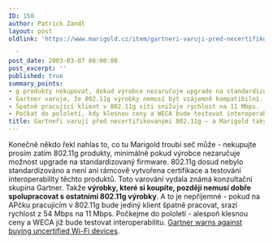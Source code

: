 ```yaml
---
ID: 150
author: Patrick Zandl
layout: post
oldlink: 'https://www.marigold.cz/item/gartneri-varuji-pred-necertifikovanymi-802-11g-a-marigold-taky

  '
post_date: 2003-03-07 08:00:00
post_excerpt: ''
published: true
summary_points:
- g produkty nekupovat, dokud výrobce nezaručuje upgrade na standardizovaný firmware.
- Gartner varuje, že 802.11g výrobky nemusí být vzájemně kompatibilní.
- Špatně pracující klient v 802.11g síti snižuje rychlost na 11 Mbps.
- Počkat do pololetí, kdy klesnou ceny a WECA bude testovat interoperabilitu.
title: Gartneři varují před necertifikovanými 802.11g – a Marigold taky
---
```


Konečně někdo řekl nahlas to, co tu Marigold troubí seč může - nekupujte prosím zatím 802.11g produkty, minimálně pokud výrobce nezaručuje možnost upgrade na standardizovaný firmware. 802.11g dosud nebylo standardizováno a není ani rámcově vytvořena certifikace a testování interoperability těchto produktů. Toto varování vydala známá konzultační skupina Gartner. Takže <STRONG>výrobky, které si koupíte, později nemusí dobře spolupracovat s ostatními 802.11g výrobky</STRONG>. A to je nepříjemné - pokud na APčku pracujícím v 802.11g bude jediný klient špatně pracovat, srazí rychlost z 54 Mbps na 11 Mbps. Počkejme do pololetí - alespoň klesnou ceny a WECA již bude testovat interoperabilitu. <A href="http://www.nwfusion.com/news/2003/0306gartner.html" target=_blank>Gartner warns against buying uncertified Wi-Fi devices</A>.